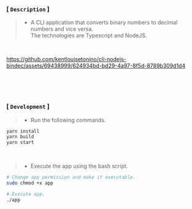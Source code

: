### [ `Description` ]
> - A CLI application that converts binary numbers to decimal numbers and vice versa. <br />
    The technologies are Typescript and NodeJS.

<br />

https://github.com/kentlouisetonino/cli-nodejs-bindec/assets/69438999/624934bd-bd29-4a97-8f5d-8789b309d1d4

<br />
<br />
<br />



### [ `Development` ]
> - Run the following commands.
```bash
yarn install
yarn build
yarn start
```

<br />

> - Execute the app using the bash script.
```bash
# Change app permission and make it executable.
sudo chmod +x app

# Execute app.
./app
```

